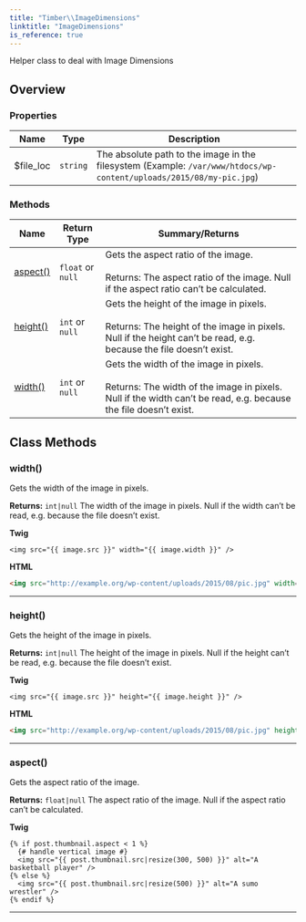 ```yaml
---
title: "Timber\\​ImageDimensions"
linktitle: "ImageDimensions"
is_reference: true
---
```


Helper class to deal with Image Dimensions

<!--more-->

## Overview

### Properties

<div class="table-properties">

| Name | Type | Description |
| --- | --- | --- |
| <span class="property-name">$file_loc</span> | <span class="property-type">`string`</span> | <span class="property-description">The absolute path to the image in the filesystem (Example: `/var/www/htdocs/wp-content/uploads/2015/08/my-pic.jpg`)</span> |

</div>

### Methods

<div class="table-methods">

| Name | Return Type | Summary/Returns |
| --- | --- | --- |
| <span class="method-name">[aspect()](#aspect)</span> | <span class="method-type">`float` or `null`</span> | <span class="method-description">Gets the aspect ratio of the image.<br><br><span class="method-return"><span class="method-return-label">Returns:</span> The aspect ratio of the image. Null if the aspect ratio can’t be calculated.</span></span> |
| <span class="method-name">[height()](#height)</span> | <span class="method-type">`int` or `null`</span> | <span class="method-description">Gets the height of the image in pixels.<br><br><span class="method-return"><span class="method-return-label">Returns:</span> The height of the image in pixels. Null if the height can’t be read, e.g. because the file doesn’t exist.</span></span> |
| <span class="method-name">[width()](#width)</span> | <span class="method-type">`int` or `null`</span> | <span class="method-description">Gets the width of the image in pixels.<br><br><span class="method-return"><span class="method-return-label">Returns:</span> The width of the image in pixels. Null if the width can’t be read, e.g. because the file doesn’t exist.</span></span> |

</div>


## Class Methods

### width()

Gets the width of the image in pixels.

**Returns:** `int|null` The width of the image in pixels. Null if the width can’t be read, e.g. because the file doesn’t
exist.

**Twig**

```twig
<img src="{{ image.src }}" width="{{ image.width }}" />
```
**HTML**

```html
<img src="http://example.org/wp-content/uploads/2015/08/pic.jpg" width="1600" />
```

---

### height()

Gets the height of the image in pixels.

**Returns:** `int|null` The height of the image in pixels. Null if the height can’t be read, e.g. because the file
doesn’t exist.

**Twig**

```twig
<img src="{{ image.src }}" height="{{ image.height }}" />
```
**HTML**

```html
<img src="http://example.org/wp-content/uploads/2015/08/pic.jpg" height="900" />
```

---

### aspect()

Gets the aspect ratio of the image.

**Returns:** `float|null` The aspect ratio of the image. Null if the aspect ratio can’t be calculated.

**Twig**

```twig
{% if post.thumbnail.aspect < 1 %}
  {# handle vertical image #}
  <img src="{{ post.thumbnail.src|resize(300, 500) }}" alt="A basketball player" />
{% else %}
  <img src="{{ post.thumbnail.src|resize(500) }}" alt="A sumo wrestler" />
{% endif %}
```

---

